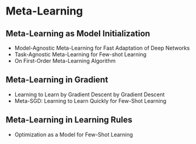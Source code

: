 # Meta-Learning

## Meta-Learning as Model Initialization
- Model-Agnostic Meta-Learning for Fast Adaptation of Deep Networks
- Task-Agnostic Meta-Learning for Few-shot Learning
- On First-Order Meta-Learning Algorithm

## Meta-Learning in Gradient
- Learning to Learn by Gradient Descent by Gradient Descent
- Meta-SGD: Learning to Learn Quickly for Few-Shot Learning

## Meta-Learning in Learning Rules
- Optimization as a Model for Few-Shot Learning